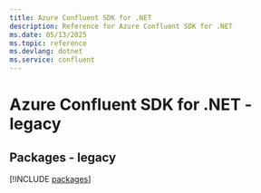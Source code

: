 ```yaml
---
title: Azure Confluent SDK for .NET
description: Reference for Azure Confluent SDK for .NET
ms.date: 05/13/2025
ms.topic: reference
ms.devlang: dotnet
ms.service: confluent
---
```

# Azure Confluent SDK for .NET - legacy
## Packages - legacy
[!INCLUDE [packages](confluent-index.md)]